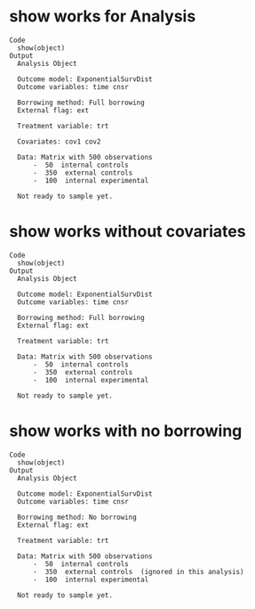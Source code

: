 # show works for Analysis

    Code
      show(object)
    Output
      Analysis Object
      
      Outcome model: ExponentialSurvDist 
      Outcome variables: time cnsr 
      
      Borrowing method: Full borrowing 
      External flag: ext 
      
      Treatment variable: trt 
      
      Covariates: cov1 cov2 
      
      Data: Matrix with 500 observations 
          -  50  internal controls
          -  350  external controls 
          -  100  internal experimental
      
      Not ready to sample yet.

# show works without covariates

    Code
      show(object)
    Output
      Analysis Object
      
      Outcome model: ExponentialSurvDist 
      Outcome variables: time cnsr 
      
      Borrowing method: Full borrowing 
      External flag: ext 
      
      Treatment variable: trt 
      
      Data: Matrix with 500 observations 
          -  50  internal controls
          -  350  external controls 
          -  100  internal experimental
      
      Not ready to sample yet.

# show works with no borrowing

    Code
      show(object)
    Output
      Analysis Object
      
      Outcome model: ExponentialSurvDist 
      Outcome variables: time cnsr 
      
      Borrowing method: No borrowing 
      External flag: ext 
      
      Treatment variable: trt 
      
      Data: Matrix with 500 observations 
          -  50  internal controls
          -  350  external controls  (ignored in this analysis)
          -  100  internal experimental
      
      Not ready to sample yet.

